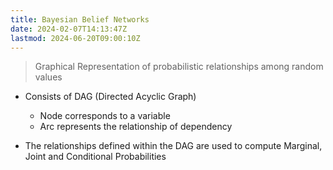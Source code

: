 ```yaml
---
title: Bayesian Belief Networks
date: 2024-02-07T14:13:47Z
lastmod: 2024-06-20T09:00:10Z
---
```


> Graphical Representation of probabilistic relationships among random values

* Consists of DAG (Directed Acyclic Graph)

  * Node corresponds to a variable
  * Arc represents the relationship of dependency
* The relationships defined within the DAG are used to compute Marginal, Joint and Conditional Probabilities
